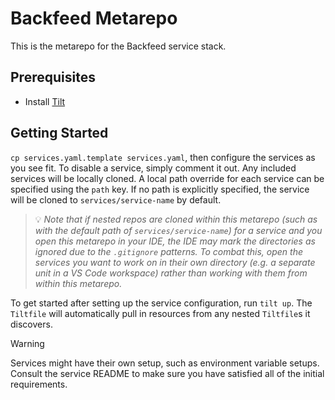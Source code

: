 # Backfeed Metarepo

This is the metarepo for the Backfeed service stack.

## Prerequisites

- Install [Tilt](https://tilt.dev/)

## Getting Started

`cp services.yaml.template services.yaml`, then configure the services as you see fit. To disable a service, simply comment it out. Any included services will be locally cloned. A local path override for each service can be specified using the `path` key. If no path is explicitly specified, the service will be cloned to `services/service-name` by default.

> 💡 _Note that if nested repos are cloned within this metarepo (such as with the default path of `services/service-name`) for a service and you open this metarepo in your IDE, the IDE may mark the directories as ignored due to the `.gitignore` patterns. To combat this, open the services you want to work on in their own directory (e.g. a separate unit in a VS Code workspace) rather than working with them from within this metarepo._

To get started after setting up the service configuration, run `tilt up`. The `Tiltfile` will automatically pull in resources from any nested `Tiltfile`s it discovers.

> [!WARNING]
> Services might have their own setup, such as environment variable setups. Consult the service README to make sure you have satisfied all of the initial requirements.
